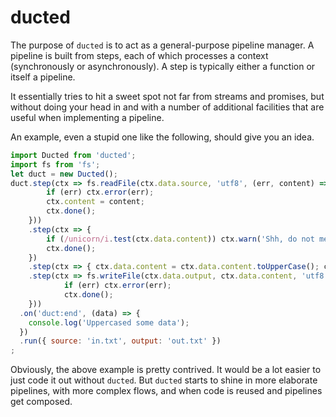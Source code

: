 
# ducted

The purpose of `ducted` is to act as a general-purpose pipeline manager. A pipeline is built from
steps, each of which processes a context (synchronously or asynchronously). A step is typically
either a function or itself a pipeline.

It essentially tries to hit a sweet spot not far from streams and promises, but without doing
your head in and with a number of additional facilities that are useful when implementing a
pipeline.

An example, even a stupid one like the following, should give you an idea.

```js
import Ducted from 'ducted';
import fs from 'fs';
let duct = new Ducted();
duct.step(ctx => fs.readFile(ctx.data.source, 'utf8', (err, content) => {
        if (err) ctx.error(err);
        ctx.content = content;
        ctx.done();
    }))
    .step(ctx => {
        if (/unicorn/i.test(ctx.data.content)) ctx.warn('Shh, do not mention the unicorns.');
        ctx.done();
    })
    .step(ctx => { ctx.data.content = ctx.data.content.toUpperCase(); ctx.done(); })
    .step(ctx => fs.writeFile(ctx.data.output, ctx.data.content, 'utf8', (err) => {
            if (err) ctx.error(err);
            ctx.done();
    }))
  .on('duct:end', (data) => {
    console.log('Uppercased some data');
  })
  .run({ source: 'in.txt', output: 'out.txt' })
;
```

Obviously, the above example is pretty contrived. It would be a lot easier to just code it out
without `ducted`. But `ducted` starts to shine in more elaborate pipelines, with more complex
flows, and when code is reused and pipelines get composed.
